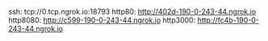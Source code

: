 ssh: tcp://0.tcp.ngrok.io:18793 
http80: http://402d-190-0-243-44.ngrok.io 
http8080: http://c599-190-0-243-44.ngrok.io 
http3000: http://fc4b-190-0-243-44.ngrok.io 
